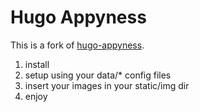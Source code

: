 # Hugo Appyness

This is a fork of [hugo-appyness](https://github.com/j1hwan/hugo-appyness).

1. install
2. setup using your data/* config files
3. insert your images in your static/img dir
4. enjoy

